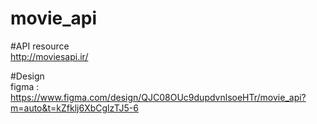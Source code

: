 # movie_api

#API resource
<br />
http://moviesapi.ir/

#Design
<br />
figma : https://www.figma.com/design/QJC08OUc9dupdvnlsoeHTr/movie_api?m=auto&t=kZfklj6XbCglzTJ5-6
